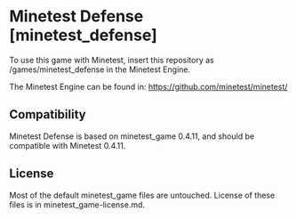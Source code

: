 Minetest Defense [minetest_defense]
===================================

To use this game with Minetest, insert this repository as
  /games/minetest_defense
in the Minetest Engine.

The Minetest Engine can be found in:
  https://github.com/minetest/minetest/

Compatibility
--------------
Minetest Defense is based on minetest_game 0.4.11, and should be compatible with Minetest 0.4.11.

License
-------
Most of the default minetest_game files are untouched. License of these files is in minetest_game-license.md.